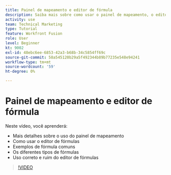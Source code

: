```yaml
---
title: Painel de mapeamento e editor de fórmula
description: Saiba mais sobre como usar o painel de mapeamento, o editor de fórmulas e exemplos de fórmulas comuns em [!DNL Adobe Workfront Fusion].
activity: use
team: Technical Marketing
type: Tutorial
feature: Workfront Fusion
role: User
level: Beginner
kt: 9002
exl-id: 48ebc6ee-6853-42a3-b68b-34c5854ff69c
source-git-commit: 58a545120b29a5f492344b89b77235e548e94241
workflow-type: tm+mt
source-wordcount: '59'
ht-degree: 0%

---
```


# Painel de mapeamento e editor de fórmula

Neste vídeo, você aprenderá:

* Mais detalhes sobre o uso do painel de mapeamento
* Como usar o editor de fórmulas
* Exemplos de fórmula comuns
* Os diferentes tipos de fórmulas
* Uso correto e ruim do editor de fórmulas

>[!VIDEO](https://video.tv.adobe.com/v/335262/?quality=12)
